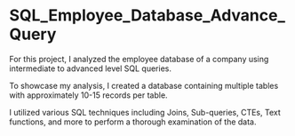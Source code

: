 # SQL_Employee_Database_Advance_Query

For this project, I analyzed the employee database of a company using intermediate to advanced level SQL queries. 

To showcase my analysis, I created a database containing multiple tables with approximately 10-15 records per table. 

I utilized various SQL techniques including Joins, Sub-queries, CTEs, Text functions, and more to perform a thorough 
examination of the data.
